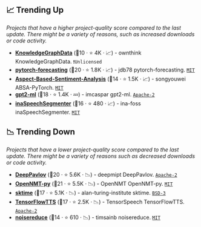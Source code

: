 ## 📈 Trending Up

_Projects that have a higher project-quality score compared to the last update. There might be a variety of reasons, such as increased downloads or code activity._

- <b><a href="https://github.com/ownthink/KnowledgeGraphData">KnowledgeGraphData</a></b> (🥉10 ·  ⭐ 4K · 📈) - ownthink KnowledgeGraphData. <code>❗Unlicensed</code>
- <b><a href="https://github.com/jdb78/pytorch-forecasting">pytorch-forecasting</a></b> (🥇20 ·  ⭐ 1.8K · 📈) - jdb78 pytorch-forecasting. <code><a href="http://bit.ly/34MBwT8">MIT</a></code>
- <b><a href="https://github.com/songyouwei/ABSA-PyTorch">Aspect-Based-Sentiment-Analysis</a></b> (🥇14 ·  ⭐ 1.5K · 📈) - songyouwei ABSA-PyTorch. <code><a href="http://bit.ly/34MBwT8">MIT</a></code>
- <b><a href="https://github.com/imcaspar/gpt2-ml">gpt2-ml</a></b> (🥇18 ·  ⭐ 1.4K · 💤) - imcaspar gpt2-ml. <code><a href="http://bit.ly/3nYMfla">Apache-2</a></code>
- <b><a href="https://github.com/ina-foss/inaSpeechSegmenter">inaSpeechSegmenter</a></b> (🥈16 ·  ⭐ 480 · 📈) - ina-foss inaSpeechSegmenter. <code><a href="http://bit.ly/34MBwT8">MIT</a></code>

## 📉 Trending Down

_Projects that have a lower project-quality score compared to the last update. There might be a variety of reasons such as decreased downloads or code activity._

- <b><a href="https://github.com/deepmipt/DeepPavlov">DeepPavlov</a></b> (🥇20 ·  ⭐ 5.6K · 📉) - deepmipt DeepPavlov. <code><a href="http://bit.ly/3nYMfla">Apache-2</a></code>
- <b><a href="https://github.com/OpenNMT/OpenNMT-py">OpenNMT-py</a></b> (🥈21 ·  ⭐ 5.5K · 📉) - OpenNMT OpenNMT-py. <code><a href="http://bit.ly/34MBwT8">MIT</a></code>
- <b><a href="https://github.com/alan-turing-institute/sktime">sktime</a></b> (🥈17 ·  ⭐ 5.1K · 📉) - alan-turing-institute sktime. <code><a href="http://bit.ly/3aKzpTv">BSD-3</a></code>
- <b><a href="https://github.com/TensorSpeech/TensorFlowTTS">TensorFlowTTS</a></b> (🥇17 ·  ⭐ 2.5K · 📉) - TensorSpeech TensorFlowTTS. <code><a href="http://bit.ly/3nYMfla">Apache-2</a></code>
- <b><a href="https://github.com/timsainb/noisereduce">noisereduce</a></b> (🥈14 ·  ⭐ 610 · 📉) - timsainb noisereduce. <code><a href="http://bit.ly/34MBwT8">MIT</a></code>

